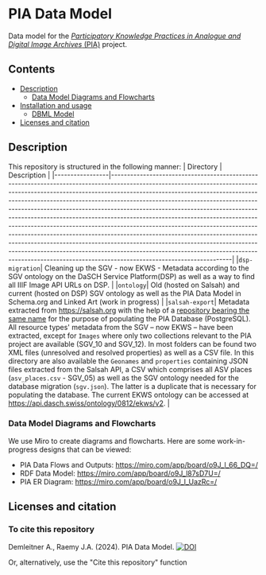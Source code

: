 # PIA Data Model
Data model for the [_Participatory Knowledge Practices in Analogue and Digital Image Archives_ (PIA)](https://about.participatory-archives.ch) project.

## Contents
- [Description](#description)
    - [Data Model Diagrams and Flowcharts](#data-model-diagrams-and-flowcharts)
- [Installation and usage](#installation-and-usage)
    - [DBML Model](#dbml-model)
- [Licenses and citation](#licenses-and-citation)

## Description
This repository is structured in the following manner: 
| Directory       | Description                                                                                                                                                                                                                                                                                                                                                                                                                                                                                                                                                                                                                                                                                                                                                                                                                                      |
|-----------------|--------------------------------------------------------------------------------------------------------------------------------------------------------------------------------------------------------------------------------------------------------------------------------------------------------------------------------------------------------------------------------------------------------------------------------------------------------------------------------------------------------------------------------------------------------------------------------------------------------------------------------------------------------------------------------------------------------------------------------------------------------------------------------------------------------------------------------------------------|
|`dsp-migration`| Cleaning up the SGV - now EKWS - Metadata according to the SGV ontology on the DaSCH Service Platform(DSP) as well as a way to find all IIIF Image API URLs on DSP.                                                                                                                                                                                                                                                                                                                                                                                                                                                                                                                                                                                                                                                                                                                                                   |
|`ontology`| Old (hosted on Salsah) and current (hosted on DSP) SGV ontology as well as the PIA Data Model in Schema.org and Linked Art (work in progress)                                                                                                                                                                                                                                                                                                                                                                                                                                                                                                                                                                                                                                                                                                                                                                        |
|`salsah-export`| Metadata extracted from https://salsah.org with the help of a [repository bearing the same name](https://github.com/Participatory-Image-Archives/salsah-export) for the purpose of populating the PIA Database (PostgreSQL).  All resource types' metadata from the SGV – now EKWS – have been extracted, except for `Images` where only two collections relevant to the PIA project are available (SGV_10 and SGV_12). In most folders can be found two XML files (unresolved and resolved properties) as well as a CSV file.  In this directory are also available the `Geonames` and `properties` containing JSON files extracted from the Salsah API, a CSV which comprises all ASV places (`asv_places.csv` - SGV_05) as well as the SGV ontology needed for the database migration (`sgv.json`). The latter is a duplicate that is necessary for populating the database. The current EKWS ontology can be accessed at https://api.dasch.swiss/ontology/0812/ekws/v2.  |

### Data Model Diagrams and Flowcharts
We use Miro to create diagrams and flowcharts. Here are some work-in-progress designs that can be viewed:

- PIA Data Flows and Outputs: https://miro.com/app/board/o9J_l_66_DQ=/
- RDF Data Model: https://miro.com/app/board/o9J_l87sD7U=/
- PIA ER Diagram: https://miro.com/app/board/o9J_l_UazRc=/

## Licenses and citation
### To cite this repository
Demleitner A., Raemy J.A. (2024). PIA Data Model.
[![DOI](https://zenodo.org/badge/363361989.svg)](https://zenodo.org/badge/latestdoi/363361989) 

Or, alternatively, use the "Cite this repository" function 
